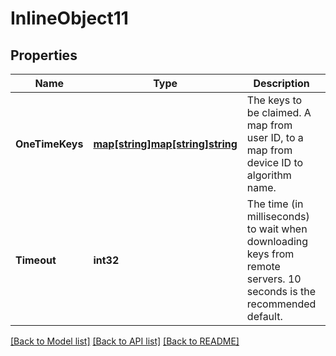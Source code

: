 # InlineObject11

## Properties

Name | Type | Description | Notes
------------ | ------------- | ------------- | -------------
**OneTimeKeys** | [**map[string]map[string]string**](map.md) | The keys to be claimed. A map from user ID, to a map from device ID to algorithm name. | 
**Timeout** | **int32** | The time (in milliseconds) to wait when downloading keys from remote servers. 10 seconds is the recommended default. | [optional] 

[[Back to Model list]](../README.md#documentation-for-models) [[Back to API list]](../README.md#documentation-for-api-endpoints) [[Back to README]](../README.md)


